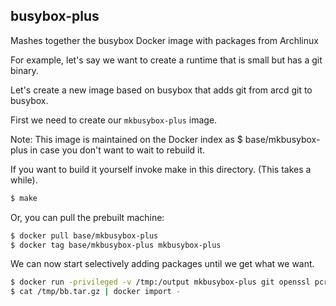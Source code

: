 busybox-plus
------------

Mashes together the busybox Docker image with packages from Archlinux

For example, let's say we want to create a runtime that is small but has a git
binary.

Let's create a new image based on busybox that adds git from arcd git to
busybox.

First we need to create our `mkbusybox-plus` image.

Note: This image is maintained on the Docker index as $ base/mkbusybox-plus in case you
don't want to wait to rebuild it.

If you want to build it yourself invoke make in this directory. (This takes a
while).
```sh
$ make
```

Or, you can pull the prebuilt machine:
```sh
$ docker pull base/mkbusybox-plus
$ docker tag base/mkbusybox-plus mkbusybox-plus
```

We can now start selectively adding packages until we get what we want.
```sh
$ docker run -privileged -v /tmp:/output mkbusybox-plus git openssl pcre zlib
$ cat /tmp/bb.tar.gz | docker import -
```
